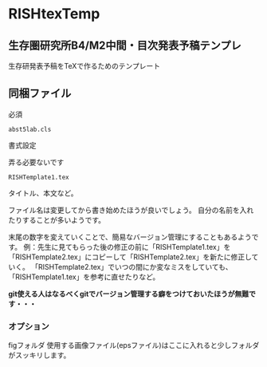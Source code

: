 # RISHtexTemp
## 生存圏研究所B4/M2中間・目次発表予稿テンプレ
生存研発表予稿をTeXで作るためのテンプレート
## 同梱ファイル
必須

`abst5lab.cls`

書式設定

弄る必要ないです

`RISHTemplate1.tex`

タイトル、本文など。

ファイル名は変更してから書き始めたほうが良いでしょう。
自分の名前を入れたりすることが多いようです。

末尾の数字を変えていくことで、簡易なバージョン管理にすることもあるようです。
例：先生に見てもらった後の修正の前に「RISHTemplate1.tex」を「RISHTemplate2.tex」にコピーして「RISHTemplate2.tex」を新たに修正していく。
「RISHTemplate2.tex」でいつの間にか変なミスをしていても、「RISHTemplate1.tex」を参考に直せたりなど。

**git使える人はなるべくgitでバージョン管理する癖をつけておいたほうが無難です・・・**
### オプション
figフォルダ
使用する画像ファイル(epsファイル)はここに入れると少しフォルダがスッキリします。

